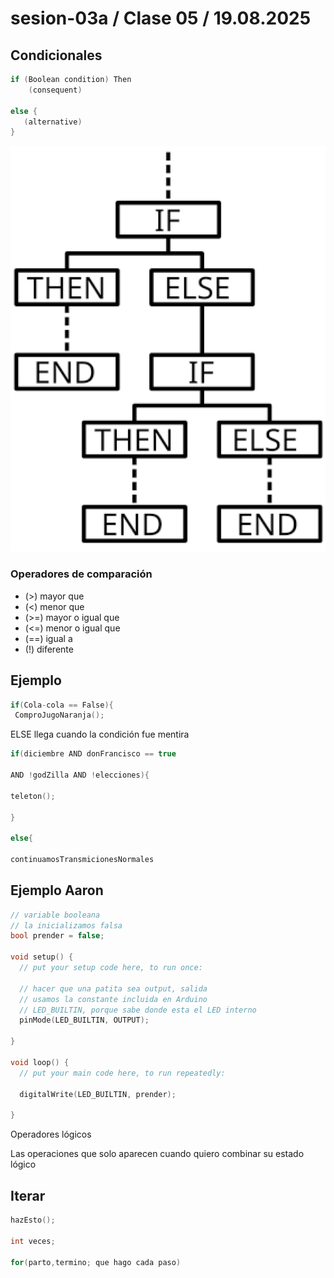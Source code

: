 # sesion-03a / Clase 05 / 19.08.2025

## Condicionales

```cpp
if (Boolean condition) Then
    (consequent)

else {
   (alternative)
}
```

![diagrama if](./imagenes/diagrama.png)

### Operadores de comparación

- (>) mayor que
- (<) menor que
- (>=) mayor o igual que
- (<=) menor o igual que
- (==) igual a
- (!) diferente

## Ejemplo

```cpp
if(Cola-cola == False){
 ComproJugoNaranja();
```

ELSE llega cuando la condición fue mentira

```cpp
if(diciembre AND donFrancisco == true

AND !godZilla AND !elecciones){

teleton();

}

else{

continuamosTransmicionesNormales
```

## Ejemplo Aaron

```cpp
// variable booleana
// la inicializamos falsa
bool prender = false;

void setup() {
  // put your setup code here, to run once:

  // hacer que una patita sea output, salida
  // usamos la constante incluida en Arduino
  // LED_BUILTIN, porque sabe donde esta el LED interno
  pinMode(LED_BUILTIN, OUTPUT);

}

void loop() {
  // put your main code here, to run repeatedly:

  digitalWrite(LED_BUILTIN, prender);

}
```

Operadores lógicos

Las operaciones que solo aparecen cuando quiero combinar  su estado lógico

## Iterar

```cpp
hazEsto();

int veces;

for(parto,termino; que hago cada paso)
```
